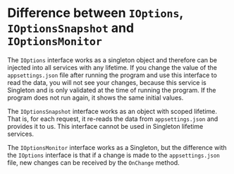 # Difference between `IOptions`, `IOptionsSnapshot` and `IOptionsMonitor`

The `IOptions` interface works as a singleton object and therefore can be injected into all services with any lifetime. If you change the value of the `appsettings.json` file after running the program and use this interface to read the data, you will not see your changes, because this service is Singleton and is only validated at the time of running the program. If the program does not run again, it shows the same initial values.

The `IOptionsSnapshot` interface works as an object with scoped lifetime. That is, for each request, it re-reads the data from `appsettings.json` and provides it to us. This interface cannot be used in Singleton lifetime services.

The `IOptionsMonitor` interface works as a Singleton, but the difference with the `IOptions` interface is that if a change is made to the `appsettings.json` file, new changes can be received by the `OnChange` method. 